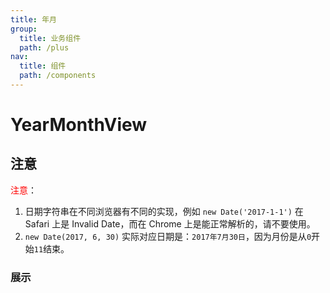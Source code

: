 ```yaml
---
title: 年月
group: 
  title: 业务组件
  path: /plus
nav:
  title: 组件
  path: /components
---
```


# YearMonthView
## 注意
<font color='red'>注意</font>：
1. 日期字符串在不同浏览器有不同的实现，例如 `new Date('2017-1-1')` 在 Safari 上是 Invalid Date，而在 Chrome 上是能正常解析的，请不要使用。
2. `new Date(2017, 6, 30)` 实际对应日期是：`2017年7月30日`，因为月份是从`0`开始`11`结束。

### 展示

<code src="./demos/demo.tsx" />
<API/>